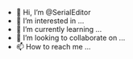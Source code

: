 - 👋 Hi, I’m @SerialEditor
- 👀 I’m interested in ...
- 🌱 I’m currently learning ...
- 💞️ I’m looking to collaborate on ...
- 📫 How to reach me ...

<!---
SerialEditor/SerialEditor is a ✨ special ✨ repository because its `README.md` (this file) appears on your GitHub profile.
You can click the Preview link to take a look at your changes.
--->
